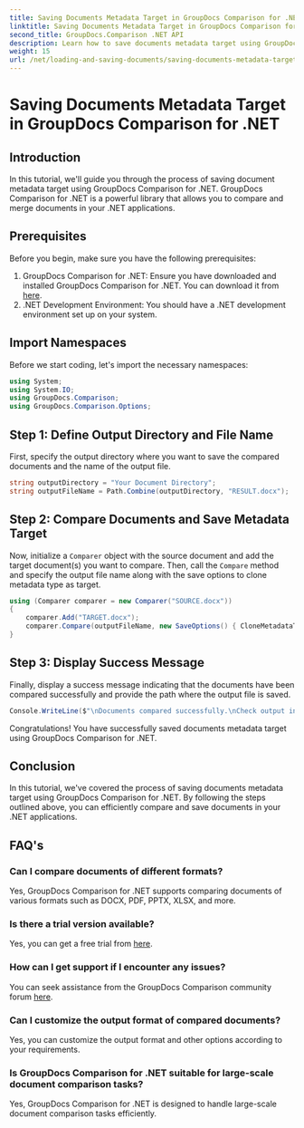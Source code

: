 ```yaml
---
title: Saving Documents Metadata Target in GroupDocs Comparison for .NET
linktitle: Saving Documents Metadata Target in GroupDocs Comparison for .NET
second_title: GroupDocs.Comparison .NET API
description: Learn how to save documents metadata target using GroupDocs Comparison for .NET. Easy steps for efficient document comparison in your .NET applications.
weight: 15
url: /net/loading-and-saving-documents/saving-documents-metadata-target/
---
```


# Saving Documents Metadata Target in GroupDocs Comparison for .NET

## Introduction
In this tutorial, we'll guide you through the process of saving document metadata target using GroupDocs Comparison for .NET. GroupDocs Comparison for .NET is a powerful library that allows you to compare and merge documents in your .NET applications.
## Prerequisites
Before you begin, make sure you have the following prerequisites:
1. GroupDocs Comparison for .NET: Ensure you have downloaded and installed GroupDocs Comparison for .NET. You can download it from [here](https://releases.groupdocs.com/comparison/net/).
2. .NET Development Environment: You should have a .NET development environment set up on your system.

## Import Namespaces
Before we start coding, let's import the necessary namespaces:
```csharp
using System;
using System.IO;
using GroupDocs.Comparison;
using GroupDocs.Comparison.Options;
```
## Step 1: Define Output Directory and File Name
First, specify the output directory where you want to save the compared documents and the name of the output file.
```csharp
string outputDirectory = "Your Document Directory";
string outputFileName = Path.Combine(outputDirectory, "RESULT.docx");
```
## Step 2: Compare Documents and Save Metadata Target
Now, initialize a `Comparer` object with the source document and add the target document(s) you want to compare. Then, call the `Compare` method and specify the output file name along with the save options to clone metadata type as target.
```csharp
using (Comparer comparer = new Comparer("SOURCE.docx"))
{
    comparer.Add("TARGET.docx");
    comparer.Compare(outputFileName, new SaveOptions() { CloneMetadataType = MetadataType.Target });
}
```
## Step 3: Display Success Message
Finally, display a success message indicating that the documents have been compared successfully and provide the path where the output file is saved.
```csharp
Console.WriteLine($"\nDocuments compared successfully.\nCheck output in {outputDirectory}.");
```
Congratulations! You have successfully saved documents metadata target using GroupDocs Comparison for .NET.

## Conclusion
In this tutorial, we've covered the process of saving documents metadata target using GroupDocs Comparison for .NET. By following the steps outlined above, you can efficiently compare and save documents in your .NET applications.
## FAQ's
### Can I compare documents of different formats?
Yes, GroupDocs Comparison for .NET supports comparing documents of various formats such as DOCX, PDF, PPTX, XLSX, and more.
### Is there a trial version available?
Yes, you can get a free trial from [here](https://releases.groupdocs.com/).
### How can I get support if I encounter any issues?
You can seek assistance from the GroupDocs Comparison community forum [here](https://forum.groupdocs.com/c/comparison/12).
### Can I customize the output format of compared documents?
Yes, you can customize the output format and other options according to your requirements.
### Is GroupDocs Comparison for .NET suitable for large-scale document comparison tasks?
Yes, GroupDocs Comparison for .NET is designed to handle large-scale document comparison tasks efficiently.
